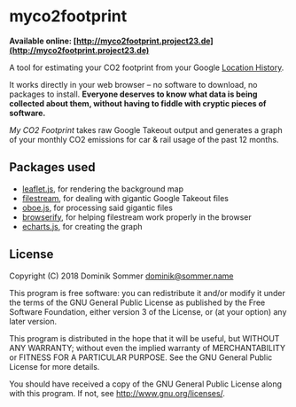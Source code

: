 # myco2footprint

**Available online: [http://myco2footprint.project23.de](http://myco2footprint.project23.de)**

A tool for estimating your CO2 footprint from your Google [Location History](https://google.com/locationhistory).

It works directly in your web browser &ndash; no software to download, no packages to install. **Everyone deserves to know what data is being collected about them, without having to fiddle with cryptic pieces of software.**

*My CO2 Footprint* takes raw Google Takeout output and generates a graph of your monthly CO2 emissions for car & rail usage of the past 12 months.

## Packages used
* [leaflet.js](http://leafletjs.com/), for rendering the background map
* [filestream](https://github.com/DamonOehlman/filestream), for dealing with gigantic Google Takeout files
* [oboe.js](http://oboejs.com), for processing said gigantic files
* [browserify](http://browserify.org/), for helping filestream  work properly in the browser
* [echarts.js](https://ecomfe.github.io/echarts-doc/public/en/index.html), for creating the graph


## License

Copyright (C) 2018 Dominik Sommer <dominik@sommer.name>

This program is free software: you can redistribute it and/or modify
it under the terms of the GNU General Public License as published by
the Free Software Foundation, either version 3 of the License, or
(at your option) any later version.

This program is distributed in the hope that it will be useful,
but WITHOUT ANY WARRANTY; without even the implied warranty of
MERCHANTABILITY or FITNESS FOR A PARTICULAR PURPOSE.  See the
GNU General Public License for more details.

You should have received a copy of the GNU General Public License
along with this program.  If not, see <http://www.gnu.org/licenses/>.
